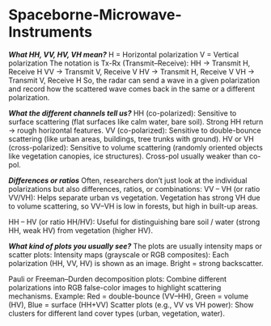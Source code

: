 # Spaceborne-Microwave-Instruments

***What HH, VV, HV, VH mean?***
H = Horizontal polarization
V = Vertical polarization
The notation is Tx-Rx (Transmit–Receive):
HH → Transmit H, Receive H
VV → Transmit V, Receive V
HV → Transmit H, Receive V
VH → Transmit V, Receive H
So, the radar can send a wave in a given polarization and record how the scattered wave comes back in the same or a different polarization.

***What the different channels tell us?***
HH (co-polarized): Sensitive to surface scattering (flat surfaces like calm water, bare soil).
Strong HH return → rough horizontal features.
VV (co-polarized): Sensitive to double-bounce scattering (like urban areas, buildings, tree trunks with ground).
HV or VH (cross-polarized): Sensitive to volume scattering (randomly oriented objects like vegetation canopies, ice structures).
Cross-pol usually weaker than co-pol.

***Differences or ratios***
Often, researchers don’t just look at the individual polarizations but also differences, ratios, or combinations:
VV – VH (or ratio VV/VH): Helps separate urban vs vegetation. Vegetation has strong VH due to volume scattering, so VV–VH is low in forests, but high in built-up areas.

HH – HV (or ratio HH/HV): Useful for distinguishing bare soil / water (strong HH, weak HV) from vegetation (higher HV).

***What kind of plots you usually see?***
The plots are usually intensity maps or scatter plots: Intensity maps (grayscale or RGB composites):
Each polarization (HH, VV, HV) is shown as an image. Bright = strong backscatter.

Pauli or Freeman–Durden decomposition plots: Combine different polarizations into RGB false-color images to highlight scattering mechanisms. Example: Red = double-bounce (VV–HH), Green = volume (HV), Blue = surface (HH+VV)
Scatter plots (e.g., VV vs VH power): Show clusters for different land cover types (urban, vegetation, water).
